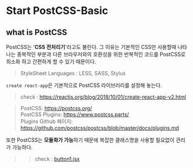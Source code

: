 # Start PostCSS-Basic

## what is PostCSS

PostCSS는 '**CSS 전처리기**'라고도 불린다. 그 이유는 기본적인 CSS만 사용할때 나타나는 중복적인 부분과 다른 브라우저와의 호환성을 위한 반복적인 코드를 PostCSS로 최소화 하고 간편하게 할 수 있기 때문이다.

> StyleSheet Languages : LESS, SASS, Stylus

`create react-app`은 기본적으로 PostCSS 라이브러리를 설정해 놓는다.

> check : https://reactjs.org/blog/2018/10/01/create-react-app-v2.html

> PostCSS: https://postcss.org/<br>
> PostCSS Plugins: https://www.postcss.parts/<br>
> Plugins Github 페이지: https://github.com/postcss/postcss/blob/master/docs/plugins.md

또한 PostCSS는 **모듈화가 가능**하기 때문에 복잡한 클래스명을 사용할 필요없이 관리가 가능하다.
>> check : [button1.jsx](./src/components/button1.jsx)